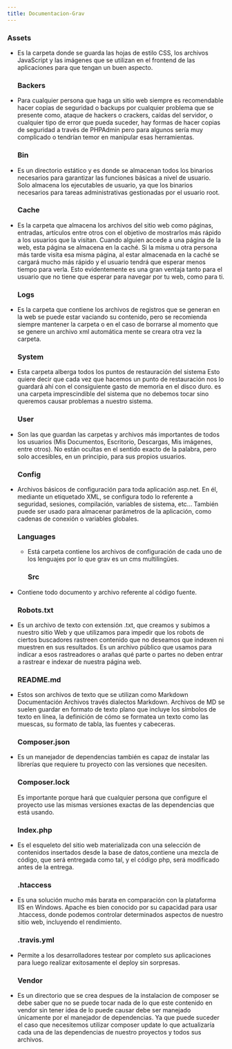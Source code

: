 ```yaml
---
title: Documentacion-Grav
---
```


<h3>Assets</h3>
<ul>
<li>Es la carpeta donde se guarda  las hojas de estilo CSS, los archivos JavaScript y las imágenes que se utilizan en el frontend de las aplicaciones para que tengan un buen aspecto.
<h3>Backers</h3></li> 
<li>Para cualquier persona que haga un sitio web siempre es recomendable hacer copias de seguridad o backups por cualquier problema que se presente como, ataque de hackers o crackers, caídas del servidor, o cualquier tipo de error que pueda suceder, hay formas de hacer copias de seguridad a través de PHPAdmin pero para algunos sería muy complicado o tendrían temor en manipular esas herramientas.
<h3>Bin</h3></li>
<li>Es un directorio estático y es donde se almacenan todos los binarios necesarios para garantizar las funciones básicas a nivel de usuario. Solo almacena los ejecutables de usuario, ya que los binarios necesarios para tareas administrativas gestionadas por el usuario root.
<h3>Cache</h3></li>
<li>Es la carpeta que almacena los archivos del sitio web como páginas, entradas, artículos entre otros con el objetivo de mostrarlos más rápido a los usuarios que la visitan. Cuando alguien accede a una página de la web, esta página se almacena en la caché. Si la misma u otra persona más tarde visita esa misma página, al estar almacenada en la caché se cargará mucho más rápido y el usuario tendrá que esperar menos tiempo para verla. Esto evidentemente es una gran ventaja tanto para el usuario que no tiene que esperar para navegar por tu web, como para ti.
<h3>Logs</h3></li>
<li>Es la carpeta que contiene los archivos de registros que se generan en la web se puede estar vaciando su contenido, pero se recomienda siempre mantener la carpeta o en el caso de borrarse al momento que se genere un archivo xml automática mente se creara otra vez la carpeta.
<h3>System</h3></li>
<li>Esta carpeta alberga todos los puntos de restauración del sistema Esto quiere decir que cada vez que hacemos un punto de restauración nos lo guardará ahí con el consiguiente gasto de memoria en el disco duro. es una carpeta imprescindible del sistema que no debemos tocar sino queremos causar problemas a nuestro sistema.
<h3>User</h3></li>
<li>Son las que guardan las carpetas y archivos más importantes de todos los usuarios (Mis Documentos, Escritorio, Descargas, Mis imágenes, entre otros). No están ocultas en el sentido exacto de la palabra, pero solo accesibles, en un principio, para sus propios usuarios.
<h3>Config</h3></li>
<li>Archivos básicos de configuración para toda aplicación asp.net. En él, mediante un etiquetado XML, se configura todo lo referente a seguridad, sesiones, compilación, variables de sistema, etc... También puede ser usado para almacenar parámetros de la aplicación, como cadenas de conexión o variables globales.
<h3>Languages</h3>
<ul>
<li>Está carpeta contiene los archivos de configuración de cada uno de los lenguajes por lo que grav es un cms multilingües.
<h3>Src</h3></li>
</ul></li>
<li>Contiene todo documento y archivo referente al código fuente.
<h3>Robots.txt</h3></li>
<li>Es un archivo de texto con extensión .txt, que creamos y subimos a nuestro sitio Web y que utilizamos para impedir que los robots de ciertos buscadores rastreen contenido que no deseamos que indexen ni muestren en sus resultados. Es un archivo público que usamos para indicar a esos rastreadores o arañas qué parte o partes no deben entrar a rastrear e indexar de nuestra página web.
<h3>README.md</h3></li>
<li>Estos son archivos de texto que se utilizan como Markdown Documentación Archivos través dialectos Markdown. Archivos de MD se suelen guardar en formato    de texto plano que incluye los símbolos de texto en línea, la definición de cómo se formatea un texto como las muescas, su formato de tabla, las fuentes y       cabeceras.
<h3>Composer.json</h3></li>
<li>Es un manejador de dependencias también es capaz de instalar las librerías que requiere tu proyecto con las versiones que necesiten.
<h3>Composer.lock</h3>
<p>Es importante porque hará que cualquier persona que configure el proyecto use las mismas versiones exactas de las dependencias que está usando.</p>
<h3>Index.php</h3></li>
<li>Es el esqueleto del sitio web materializada con una selección de contenidos insertados desde la base de datos,contiene una mezcla de código, que será entregada como tal, y el código php, será modificado antes de la entrega.
<h3>.htaccess</h3></li>
<li>Es una solución mucho más barata en comparación con la plataforma IIS en Windows. Apache es bien conocido por su capacidad para usar .htaccess, donde podemos controlar determinados aspectos de nuestro sitio web, incluyendo el rendimiento.
<h3>.travis.yml</h3></li>
<li>Permite a los desarrolladores testear por completo sus aplicaciones para luego realizar exitosamente el deploy sin sorpresas.
<h3>Vendor</h3></li>
<li>Es un directorio que se crea despues de la instalacion de composer se debe saber que no se puede tocar nada de lo que este contenido en vendor sin tener idea de lo puede causar debe ser manejado únicamente por el manejador de dependencias. Ya que puede suceder el caso que necesitemos utilizar composer update lo que actualizaría cada una de las dependencias de nuestro proyectos y todos sus archivos.</li>
</ul>